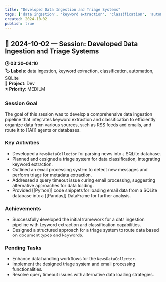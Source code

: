 ```yaml
---
title: "Developed Data Ingestion and Triage Systems"
tags: ['data ingestion', 'keyword extraction', 'classification', 'automation', 'SQLite']
created: 2024-10-02
publish: true
---
```


## 📅 2024-10-02 — Session: Developed Data Ingestion and Triage Systems

**🕒 03:30–04:10**  
**🏷️ Labels**: data ingestion, keyword extraction, classification, automation, SQLite  
**📂 Project**: Dev  
**⭐ Priority**: MEDIUM  


### Session Goal
The goal of this session was to develop a comprehensive data ingestion pipeline that integrates keyword extraction and classification to efficiently organize data from various sources, such as RSS feeds and emails, and route it to [[AI]] agents or databases.

### Key Activities
- Developed a `NewsDataCollector` for parsing news into a SQLite database.
- Planned and designed a triage system for data classification, integrating keyword extraction.
- Outlined an email processing system to detect new messages and perform triage for metadata extraction.
- Addressed a query timeout issue during email processing, suggesting alternative approaches for data loading.
- Provided [[Python]] code snippets for loading email data from a SQLite database into a [[Pandas]] DataFrame for further analysis.

### Achievements
- Successfully developed the initial framework for a data ingestion pipeline with keyword extraction and classification capabilities.
- Designed a structured approach for a triage system to route data based on document types and keywords.

### Pending Tasks
- Enhance data handling workflows for the `NewsDataCollector`.
- Implement the designed triage system and email processing functionalities.
- Resolve query timeout issues with alternative data loading strategies.

